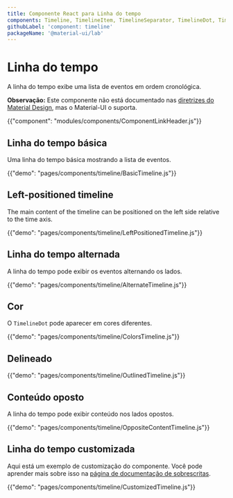 ```yaml
---
title: Componente React para Linha do tempo
components: Timeline, TimelineItem, TimelineSeparator, TimelineDot, TimelineConnector, TimelineContent, TimelineOppositeContent
githubLabel: 'component: timeline'
packageName: '@material-ui/lab'
---
```


# Linha do tempo

<p class="description">A linha do tempo exibe uma lista de eventos em ordem cronológica.</p>

**Observação:** Este componente não está documentado nas [diretrizes do Material Design](https://material.io/), mas o Material-UI o suporta.

{{"component": "modules/components/ComponentLinkHeader.js"}}

## Linha do tempo básica

Uma linha do tempo básica mostrando a lista de eventos.

{{"demo": "pages/components/timeline/BasicTimeline.js"}}

## Left-positioned timeline

The main content of the timeline can be positioned on the left side relative to the time axis.

{{"demo": "pages/components/timeline/LeftPositionedTimeline.js"}}

## Linha do tempo alternada

A linha do tempo pode exibir os eventos alternando os lados.

{{"demo": "pages/components/timeline/AlternateTimeline.js"}}

## Cor

O `TimelineDot` pode aparecer em cores diferentes.

{{"demo": "pages/components/timeline/ColorsTimeline.js"}}

## Delineado

{{"demo": "pages/components/timeline/OutlinedTimeline.js"}}

## Conteúdo oposto

A linha do tempo pode exibir conteúdo nos lados opostos.

{{"demo": "pages/components/timeline/OppositeContentTimeline.js"}}

## Linha do tempo customizada

Aqui está um exemplo de customização do componente. Você pode aprender mais sobre isso na [página de documentação de sobrescritas](/customization/how-to-customize/).

{{"demo": "pages/components/timeline/CustomizedTimeline.js"}}

